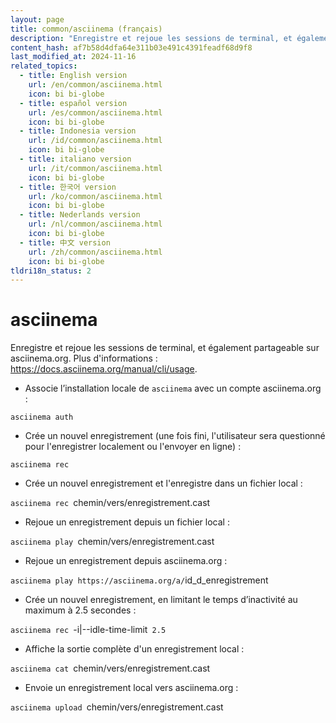 ```yaml
---
layout: page
title: common/asciinema (français)
description: "Enregistre et rejoue les sessions de terminal, et également partageable sur asciinema.org."
content_hash: af7b58d4dfa64e311b03e491c4391feadf68d9f8
last_modified_at: 2024-11-16
related_topics:
  - title: English version
    url: /en/common/asciinema.html
    icon: bi bi-globe
  - title: español version
    url: /es/common/asciinema.html
    icon: bi bi-globe
  - title: Indonesia version
    url: /id/common/asciinema.html
    icon: bi bi-globe
  - title: italiano version
    url: /it/common/asciinema.html
    icon: bi bi-globe
  - title: 한국어 version
    url: /ko/common/asciinema.html
    icon: bi bi-globe
  - title: Nederlands version
    url: /nl/common/asciinema.html
    icon: bi bi-globe
  - title: 中文 version
    url: /zh/common/asciinema.html
    icon: bi bi-globe
tldri18n_status: 2
---
```

# asciinema

Enregistre et rejoue les sessions de terminal, et également partageable sur asciinema.org.
Plus d'informations : <https://docs.asciinema.org/manual/cli/usage>.

- Associe l’installation locale de `asciinema` avec un compte asciinema.org :

`asciinema auth`

- Crée un nouvel enregistrement (une fois fini, l'utilisateur sera questionné pour l'enregistrer localement ou l'envoyer en ligne) :

`asciinema rec`

- Crée un nouvel enregistrement et l'enregistre dans un fichier local :

`asciinema rec `<span class="tldr-var badge badge-pill bg-dark-lm bg-white-dm text-white-lm text-dark-dm font-weight-bold">chemin/vers/enregistrement.cast</span>

- Rejoue un enregistrement depuis un fichier local :

`asciinema play `<span class="tldr-var badge badge-pill bg-dark-lm bg-white-dm text-white-lm text-dark-dm font-weight-bold">chemin/vers/enregistrement.cast</span>

- Rejoue un enregistrement depuis asciinema.org :

`asciinema play https://asciinema.org/a/`<span class="tldr-var badge badge-pill bg-dark-lm bg-white-dm text-white-lm text-dark-dm font-weight-bold">id_d_enregistrement</span>

- Crée un nouvel enregistrement, en limitant le temps d’inactivité au maximum à 2.5 secondes :

`asciinema rec `<span class="tldr-var badge badge-pill bg-dark-lm bg-white-dm text-white-lm text-dark-dm font-weight-bold">-i|--idle-time-limit</span>` 2.5`

- Affiche la sortie complète d'un enregistrement local :

`asciinema cat `<span class="tldr-var badge badge-pill bg-dark-lm bg-white-dm text-white-lm text-dark-dm font-weight-bold">chemin/vers/enregistrement.cast</span>

- Envoie un enregistrement local vers asciinema.org :

`asciinema upload `<span class="tldr-var badge badge-pill bg-dark-lm bg-white-dm text-white-lm text-dark-dm font-weight-bold">chemin/vers/enregistrement.cast</span>
